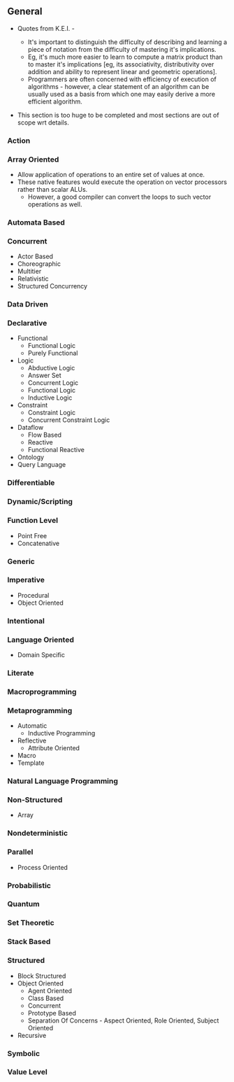 ## General
  * Quotes from K.E.I. -
    - It's important to distinguish the difficulty of describing and learning a piece of notation from the difficulty of mastering it's implications.
    - Eg, it's much more easier to learn to compute a matrix product than to master it's implications [eg, its associativity, distributivity over addition and ability to represent linear and
      geometric operations].
    - Programmers are often concerned with efficiency of execution of algorithms - however, a clear statement of an algorithm can be usually used as a basis from which one may easily derive a more
      efficient algorithm.

  * This section is too huge to be completed and most sections are out of scope wrt details.

### Action

### Array Oriented
  * Allow application of operations to an entire set of values at once.
  * These native features would execute the operation on vector processors rather than scalar ALUs.
    - However, a good compiler can convert the loops to such vector operations as well.

### Automata Based

### Concurrent
  * Actor Based
  * Choreographic
  * Multitier
  * Relativistic
  * Structured Concurrency

### Data Driven

### Declarative
  * Functional
    - Functional Logic
    - Purely Functional
  * Logic
    - Abductive Logic
    - Answer Set
    - Concurrent Logic
    - Functional Logic
    - Inductive Logic
  * Constraint
    - Constraint Logic
    - Concurrent Constraint Logic
  * Dataflow
    - Flow Based
    - Reactive
    - Functional Reactive
  * Ontology
  * Query Language

### Differentiable

### Dynamic/Scripting

### Function Level
  * Point Free
  * Concatenative

### Generic

### Imperative
  * Procedural
  * Object Oriented

### Intentional

### Language Oriented
  * Domain Specific

### Literate

### Macroprogramming

### Metaprogramming
  * Automatic
    - Inductive Programming
  * Reflective
    - Attribute Oriented
  * Macro
  * Template

### Natural Language Programming

### Non-Structured
  * Array

### Nondeterministic

### Parallel
  * Process Oriented

### Probabilistic

### Quantum

### Set Theoretic

### Stack Based

### Structured
  * Block Structured
  * Object Oriented
    - Agent Oriented
    - Class Based
    - Concurrent
    - Prototype Based
    - Separation Of Concerns - Aspect Oriented, Role Oriented, Subject Oriented
  * Recursive

### Symbolic

### Value Level
